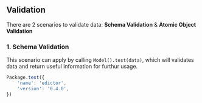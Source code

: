 <div id="validation" class="link-padding-top"></div>

## Validation

There are 2 scenarios to validate data:
**Schema Validation** & **Atomic Object Validation**

### 1. Schema Validation
This scenario can apply by calling `Model().test(data)`,
which will validates data and return useful information for furthur usage.

```js
Package.test({
    'name': 'edictor',
    'version': '0.4.0',
})
```